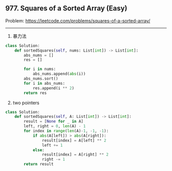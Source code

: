 ## 977. Squares of a Sorted Array (Easy)

Problem: https://leetcode.com/problems/squares-of-a-sorted-array/

---

1. 暴力法
```python
class Solution:
    def sortedSquares(self, nums: List[int]) -> List[int]:
        abs_nums = []
        res = []

        for i in nums:
            abs_nums.append(abs(i))
        abs_nums.sort()
        for i in abs_nums:
            res.append(i ** 2)
        return res
```

2. two pointers
```python
class Solution:
    def sortedSquares(self, A: List[int]) -> List[int]:
        result = [None for _ in A]
        left, right = 0, len(A) - 1
        for index in range(len(A)-1, -1, -1):
            if abs(A[left]) > abs(A[right]):
                result[index] = A[left] ** 2
                left += 1
            else:
                result[index] = A[right] ** 2
                right -= 1
        return result
```
